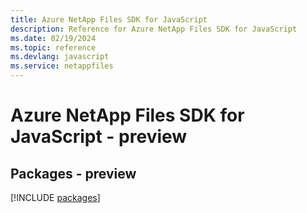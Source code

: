 ```yaml
---
title: Azure NetApp Files SDK for JavaScript
description: Reference for Azure NetApp Files SDK for JavaScript
ms.date: 02/19/2024
ms.topic: reference
ms.devlang: javascript
ms.service: netappfiles
---
```

# Azure NetApp Files SDK for JavaScript - preview
## Packages - preview
[!INCLUDE [packages](netapp-files-index.md)]